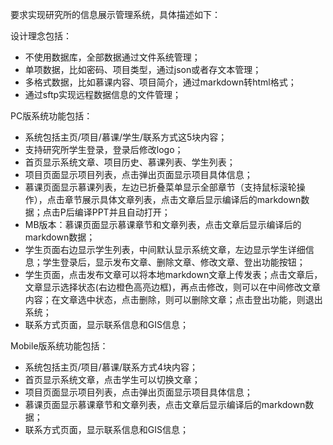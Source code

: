 要求实现研究所的信息展示管理系统，具体描述如下：

设计理念包括：
- 不使用数据库，全部数据通过文件系统管理；
- 单项数据，比如密码、项目类型，通过json或者存文本管理；
- 多格式数据，比如慕课内容、项目简介，通过markdown转html格式；
- 通过sftp实现远程数据信息的文件管理；

PC版系统功能包括：
- 系统包括主页/项目/慕课/学生/联系方式这5块内容；
- 支持研究所学生登录，登录后修改logo；
- 首页显示系统文章、项目历史、慕课列表、学生列表；
- 项目页面显示项目列表，点击弹出页面显示项目具体信息；
- 慕课页面显示慕课列表，左边已折叠菜单显示全部章节（支持鼠标滚轮操作），点击章节展示具体文章列表，点击文章后显示编译后的markdown数据；点击P后编译PPT并且自动打开；
- MB版本：慕课页面显示慕课章节和文章列表，点击文章后显示编译后的markdown数据；
- 学生页面右边显示学生列表，中间默认显示系统文章，左边显示学生详细信息；学生登录后，显示发布文章、删除文章、修改文章、登出功能按钮；
- 学生页面，点击发布文章可以将本地markdown文章上传发表；点击文章后，文章显示选择状态(右边橙色高亮边框)，再点击修改，则可以在中间修改文章内容；在文章选中状态，点击删除，则可以删除文章；点击登出功能，则退出系统；
- 联系方式页面，显示联系信息和GIS信息；

Mobile版系统功能包括：
- 系统包括主页/项目/慕课/联系方式4块内容；
- 首页显示系统文章，点击学生可以切换文章；
- 项目页面显示项目列表，点击弹出页面显示项目具体信息；
- 慕课页面显示慕课章节和文章列表，点击文章后显示编译后的markdown数据；
- 联系方式页面，显示联系信息和GIS信息；